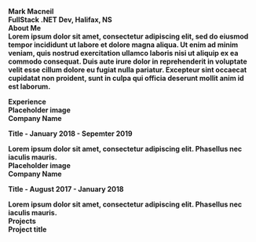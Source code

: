**<p>
      Mark Macneil
      <br />FullStack .NET Dev, Halifax, NS
      <br />About Me
      <br />Lorem ipsum dolor sit amet, consectetur adipiscing elit, sed do eiusmod tempor incididunt ut labore et dolore magna aliqua. Ut enim ad minim veniam, quis nostrud exercitation ullamco laboris nisi ut aliquip ex ea commodo consequat. Duis aute irure dolor in reprehenderit in voluptate velit esse cillum dolore eu fugiat nulla pariatur. Excepteur sint occaecat cupidatat non proident, sunt in culpa qui officia deserunt mollit anim id est laborum.
    </p>
    <p>
      Experience
      <br />Placeholder image
      <br />Company Name
    </p>
    <p>Title - January 2018 - Sepemter 2019</p>
    <p>
      Lorem ipsum dolor sit amet, consectetur adipiscing elit. Phasellus nec iaculis mauris.
      <br />Placeholder image
      <br />Company Name
    </p>
    <p>Title - August 2017 - January 2018</p>
    <p>
      Lorem ipsum dolor sit amet, consectetur adipiscing elit. Phasellus nec iaculis mauris.
      <br />Projects
      <br />Project title
    </p>**